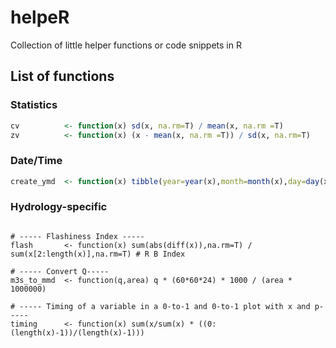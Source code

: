 # helpeR
Collection of little helper functions or code snippets in R

## List of functions


### Statistics
```r
cv          <- function(x) sd(x, na.rm=T) / mean(x, na.rm =T)
zv          <- function(x) (x - mean(x, na.rm =T)) / sd(x, na.rm=T)
```

### Date/Time
```R
create_ymd  <- function(x) tibble(year=year(x),month=month(x),day=day(x))

```


### Hydrology-specific

```{r}

# ----- Flashiness Index -----
flash       <- function(x) sum(abs(diff(x)),na.rm=T) / sum(x[2:length(x)],na.rm=T) # R B Index

# ----- Convert Q-----
m3s_to_mmd  <- function(q,area) q * (60*60*24) * 1000 / (area * 1000000)

# ----- Timing of a variable in a 0-to-1 and 0-to-1 plot with x and p-----
timing      <- function(x) sum(x/sum(x) * ((0:(length(x)-1))/(length(x)-1)))
```
